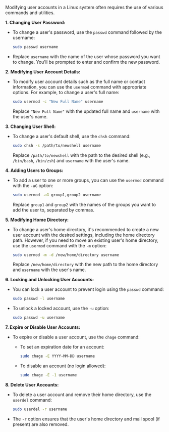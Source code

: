 Modifying user accounts in a Linux system often requires the use of various commands and utilities. 

**1. Changing User Password:**

- To change a user's password, use the `passwd` command followed by the username:

  ```bash
  sudo passwd username
  ```

- Replace `username` with the name of the user whose password you want to change. You'll be prompted to enter and confirm the new password.

**2. Modifying User Account Details:**

- To modify user account details such as the full name or contact information, you can use the `usermod` command with appropriate options. For example, to change a user's full name:

  ```bash
  sudo usermod -c "New Full Name" username
  ```

  Replace `"New Full Name"` with the updated full name and `username` with the user's name.

**3. Changing User Shell:**

- To change a user's default shell, use the `chsh` command:

  ```bash
  sudo chsh -s /path/to/newshell username
  ```

  Replace `/path/to/newshell` with the path to the desired shell (e.g., `/bin/bash`, `/bin/zsh`) and `username` with the user's name.

**4. Adding Users to Groups:**

- To add a user to one or more groups, you can use the `usermod` command with the `-aG` option:

  ```bash
  sudo usermod -aG group1,group2 username
  ```

  Replace `group1` and `group2` with the names of the groups you want to add the user to, separated by commas.

**5. Modifying Home Directory:**

- To change a user's home directory, it's recommended to create a new user account with the desired settings, including the home directory path. However, if you need to move an existing user's home directory, use the `usermod` command with the `-m` option:

  ```bash
  sudo usermod -m -d /new/home/directory username
  ```

  Replace `/new/home/directory` with the new path to the home directory and `username` with the user's name.

**6. Locking and Unlocking User Accounts:**

- You can lock a user account to prevent login using the `passwd` command:

  ```bash
  sudo passwd -l username
  ```

- To unlock a locked account, use the `-u` option:

  ```bash
  sudo passwd -u username
  ```

**7. Expire or Disable User Accounts:**

- To expire or disable a user account, use the `chage` command:

  - To set an expiration date for an account:

    ```bash
    sudo chage -E YYYY-MM-DD username
    ```

  - To disable an account (no login allowed):

    ```bash
    sudo chage -E -1 username
    ```

**8. Delete User Accounts:**

- To delete a user account and remove their home directory, use the `userdel` command:

  ```bash
  sudo userdel -r username
  ```

- The `-r` option ensures that the user's home directory and mail spool (if present) are also removed.
